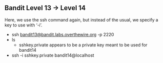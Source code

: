 ## Bandit Level 13 -> Level 14
Here, we use the ssh command again, but instead of the usual, we specify a key to use with ‘-i’.
- ssh bandit13@bandit.labs.overthewire.org -p 2220
- ls
    - sshkey.private appears to be a private key meant to be used for bandit14
- ssh -i sshkey.private bandit14@localhost
